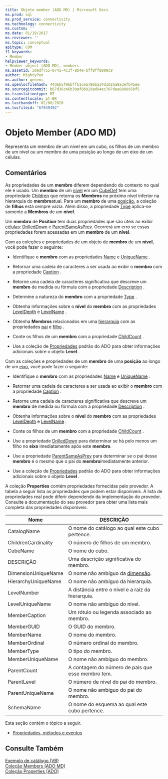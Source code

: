 ```yaml
---
title: Objeto member (ADO MD) | Microsoft Docs
ms.prod: sql
ms.prod_service: connectivity
ms.technology: connectivity
ms.custom: ''
ms.date: 01/19/2017
ms.reviewer: ''
ms.topic: conceptual
apitype: COM
f1_keywords:
- Member
helpviewer_keywords:
- Member object [ADO MD], members
ms.assetid: 3dedf755-0741-4c3f-8b4e-bff8ff8809c8
author: MightyPen
ms.author: genemi
ms.openlocfilehash: 44d6b5f06bffb1cea786ba34d3d2aa8a3efb45ee
ms.sourcegitcommit: b87d36c46b39af8b929ad94ec707dee8800950f5
ms.translationtype: MT
ms.contentlocale: pt-BR
ms.lasthandoff: 02/08/2020
ms.locfileid: "67949492"
---
```

# <a name="member-object-ado-md"></a>Objeto Member (ADO MD)
Representa um membro de um nível em um cubo, os filhos de um membro de um nível ou um membro de uma posição ao longo de um eixo de um células.  
  
## <a name="remarks"></a>Comentários  
 As propriedades de um **membro** diferem dependendo do contexto no qual ele é usado. Um **membro** de um [nível](../../../ado/reference/ado-md-api/level-object-ado-md.md) em um [CubeDef](../../../ado/reference/ado-md-api/cubedef-object-ado-md.md) tem uma propriedade [Children](../../../ado/reference/ado-md-api/children-property-ado-md.md) que retorna os **Membros** no próximo nível inferior na hierarquia do **membro**atual. Para um **membro** de uma [posição](../../../ado/reference/ado-md-api/position-object-ado-md.md), a coleção de **filhos** está sempre vazia. Além disso, a propriedade [Type](../../../ado/reference/ado-md-api/type-property-ado-md.md) aplica-se somente a **Membros** de um **nível**.  
  
 Um **membro** de **Position** tem duas propriedades que são úteis ao exibir [células](../../../ado/reference/ado-md-api/cellset-object-ado-md.md): [DrilledDown](../../../ado/reference/ado-md-api/drilleddown-property-ado-md.md) e [ParentSameAsPrev](../../../ado/reference/ado-md-api/parentsameasprev-property-ado-md.md). Ocorrerá um erro se essas propriedades forem acessadas em um **membro** de um **nível**.  
  
 Com as coleções e propriedades de um objeto de **membro** de um **nível**, você pode fazer o seguinte:  
  
-   Identifique o **membro** com as propriedades [Name](../../../ado/reference/ado-md-api/name-property-ado-md.md) e [UniqueName](../../../ado/reference/ado-md-api/uniquename-property-ado-md.md) .  
  
-   Retornar uma cadeia de caracteres a ser usada ao exibir o **membro** com a propriedade [Caption](../../../ado/reference/ado-md-api/caption-property-ado-md.md) .  
  
-   Retorne uma cadeia de caracteres significativa que descreve um **membro** de medida ou fórmula com a propriedade [Description](../../../ado/reference/ado-md-api/description-property-ado-md.md) .  
  
-   Determine a natureza do **membro** com a propriedade [Type](../../../ado/reference/ado-md-api/type-property-ado-md.md) .  
  
-   Obtenha informações sobre o **nível** do **membro** com as propriedades [LevelDepth](../../../ado/reference/ado-md-api/leveldepth-property-ado-md.md) e [LevelName](../../../ado/reference/ado-md-api/levelname-property-ado-md.md) .  
  
-   Obtenha **Membros** relacionados em uma [hierarquia](../../../ado/reference/ado-md-api/hierarchy-object-ado-md.md) com as propriedades [pai](../../../ado/reference/ado-md-api/parent-property-ado-md.md) e [filho](../../../ado/reference/ado-md-api/children-property-ado-md.md) .  
  
-   Conte os filhos de um **membro** com a propriedade [ChildCount](../../../ado/reference/ado-md-api/childcount-property-ado-md.md) .  
  
-   Use a coleção de [Propriedades](../../../ado/reference/ado-api/properties-collection-ado.md) padrão do ADO para obter informações adicionais sobre o objeto **Level** .  
  
 Com as coleções e propriedades de um **membro** de uma **posição** ao longo de um [eixo](../../../ado/reference/ado-md-api/axis-object-ado-md.md), você pode fazer o seguinte:  
  
-   Identifique o **membro** com as propriedades [Name](../../../ado/reference/ado-md-api/name-property-ado-md.md) e [UniqueName](../../../ado/reference/ado-md-api/uniquename-property-ado-md.md) .  
  
-   Retornar uma cadeia de caracteres a ser usada ao exibir o **membro** com a propriedade [Caption](../../../ado/reference/ado-md-api/caption-property-ado-md.md) .  
  
-   Retorne uma cadeia de caracteres significativa que descreve um **membro** de medida ou fórmula com a propriedade [Description](../../../ado/reference/ado-md-api/description-property-ado-md.md) .  
  
-   Obtenha informações sobre o **nível** do **membro** com as propriedades [LevelDepth](../../../ado/reference/ado-md-api/leveldepth-property-ado-md.md) e [LevelName](../../../ado/reference/ado-md-api/levelname-property-ado-md.md) .  
  
-   Conte os filhos de um **membro** com a propriedade [ChildCount](../../../ado/reference/ado-md-api/childcount-property-ado-md.md) .  
  
-   Use a propriedade [DrilledDown](../../../ado/reference/ado-md-api/drilleddown-property-ado-md.md) para determinar se há pelo menos um filho no **eixo** imediatamente após este **membro**.  
  
-   Use a propriedade [ParentSameAsPrev](../../../ado/reference/ado-md-api/parentsameasprev-property-ado-md.md) para determinar se o pai desse **membro** é o mesmo que o pai do **membro**imediatamente anterior.  
  
-   Use a coleção de [Propriedades](../../../ado/reference/ado-api/properties-collection-ado.md) padrão do ADO para obter informações adicionais sobre o objeto **Level** .  
  
 A coleção **Properties** contém propriedades fornecidas pelo provedor. A tabela a seguir lista as propriedades que podem estar disponíveis. A lista de propriedades real pode diferir dependendo da implementação do provedor. Consulte a documentação do seu provedor para obter uma lista mais completa das propriedades disponíveis.  
  
|Nome|DESCRIÇÃO|  
|----------|-----------------|  
|CatalogName|O nome do catálogo ao qual este cubo pertence.|  
|ChildrenCardinality|O número de filhos de um membro.|  
|CubeName|O nome do cubo.|  
|DESCRIÇÃO|Uma descrição significativa do membro.|  
|DimensionUniqueName|O nome não ambíguo da [dimensão](../../../ado/reference/ado-md-api/dimension-object-ado-md.md).|  
|HierarchyUniqueName|O nome não ambíguo da hierarquia.|  
|LevelNumber|A distância entre o nível e a raiz da hierarquia.|  
|LevelUniqueName|O nome não ambíguo do nível.|  
|MemberCaption|Um rótulo ou legenda associado ao membro.|  
|MemberGUID|O GUID do membro.|  
|MemberName|O nome do membro.|  
|MemberOrdinal|O número ordinal do membro.|  
|MemberType|O tipo do membro.|  
|MemberUniqueName|O nome não ambíguo do membro.|  
|ParentCount|A contagem do número de pais que esse membro tem.|  
|ParentLevel|O número de nível do pai do membro.|  
|ParentUniqueName|O nome não ambíguo do pai do membro.|  
|SchemaName|O nome do esquema ao qual este cubo pertence.|  
  
 Esta seção contém o tópico a seguir.  
  
-   [Propriedades, métodos e eventos](../../../ado/reference/ado-md-api/member-object-properties-methods-and-events.md)  
  
## <a name="see-also"></a>Consulte Também  
 [Exemplo de catálogo (VB)](../../../ado/reference/ado-md-api/catalog-example-vb.md)   
 [Coleção Members (ADO MD)](../../../ado/reference/ado-md-api/members-collection-ado-md.md)   
 [Coleção Properties (ADO)](../../../ado/reference/ado-api/properties-collection-ado.md)
